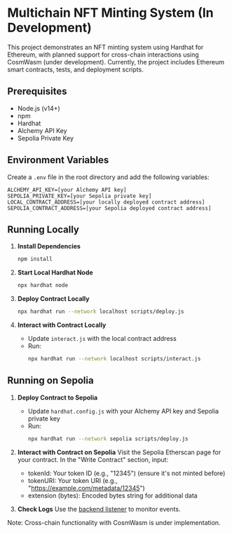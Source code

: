 # Multichain NFT Minting System (In Development)

This project demonstrates an NFT minting system using Hardhat for Ethereum, with planned support for cross-chain interactions using CosmWasm (under development). Currently, the project includes Ethereum smart contracts, tests, and deployment scripts.

## Prerequisites

- Node.js (v14+)
- npm
- Hardhat
- Alchemy API Key
- Sepolia Private Key

## Environment Variables

Create a `.env` file in the root directory and add the following variables:

```properties
ALCHEMY_API_KEY=[your Alchemy API key]
SEPOLIA_PRIVATE_KEY=[your Sepolia private key]
LOCAL_CONTRACT_ADDRESS=[your locally deployed contract address]
SEPOLIA_CONTRACT_ADDRESS=[your Sepolia deployed contract address]
```

## Running Locally

1. **Install Dependencies**
    ```bash
    npm install
    ```

2. **Start Local Hardhat Node**
    ```bash
    npx hardhat node
    ```

3. **Deploy Contract Locally**
    ```bash
    npx hardhat run --network localhost scripts/deploy.js
    ```

4. **Interact with Contract Locally**
    - Update `interact.js` with the local contract address
    - Run:
      ```bash
      npx hardhat run --network localhost scripts/interact.js
      ```

## Running on Sepolia

1. **Deploy Contract to Sepolia**
    - Update `hardhat.config.js` with your Alchemy API key and Sepolia private key
    - Run:
      ```bash
      npx hardhat run --network sepolia scripts/deploy.js
      ```

2. **Interact with Contract on Sepolia**
    Visit the Sepolia Etherscan page for your contract. In the "Write Contract" section, input:
    - tokenId: Your token ID (e.g., "12345") (ensure it's not minted before)
    - tokenURI: Your token URI (e.g., "https://example.com/metadata/12345")
    - extension (bytes): Encoded bytes string for additional data

3. **Check Logs**
    Use the [backend listener](https://github.com/blockchainstar12/backend-listener/) to monitor events.

Note: Cross-chain functionality with CosmWasm is under implementation.